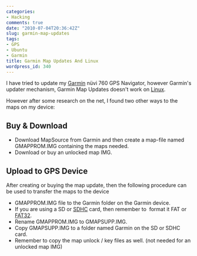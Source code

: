 ```yaml
---
categories:
- Hacking
comments: true
date: "2010-07-04T20:36:42Z"
slug: garmin-map-updates
tags:
- GPS
- Ubuntu
- Garmin
title: Garmin Map Updates And Linux
wordpress_id: 340
---
```


I have tried to update my [Garmin](http://en.wikipedia.org/wiki/Garmin) nüvi 760 GPS Navigator, however Garmin's updater mechanism, Garmin Map Updates doesn't work on [Linux](http://en.wikipedia.org/wiki/Linux).

However after some research on the net, I found two other ways to the maps on my device:

## Buy & Download
	
* Download MapSource from Garmin and then create a map-file named GMAPPROM.IMG containing the maps needed.
* Download or buy an unlocked map IMG.

## Upload to GPS Device

After creating or buying the map update, then the following procedure can be used to transfer the maps to the device

* GMAPPROM.IMG file to the Garmin folder on the Garmin device.
* If you are using a SD or [SDHC](http://en.wikipedia.org/wiki/Secure_Digital) card, then remember to  format it FAT or [FAT32](http://en.wikipedia.org/wiki/File_Allocation_Table).
* Rename GMAPPROM.IMG to GMAPSUPP.IMG.
* Copy GMAPSUPP.IMG to a folder named Garmin on the SD or SDHC card.
* Remember to copy the map unlock / key files as well. (not needed for an unlocked map IMG)
